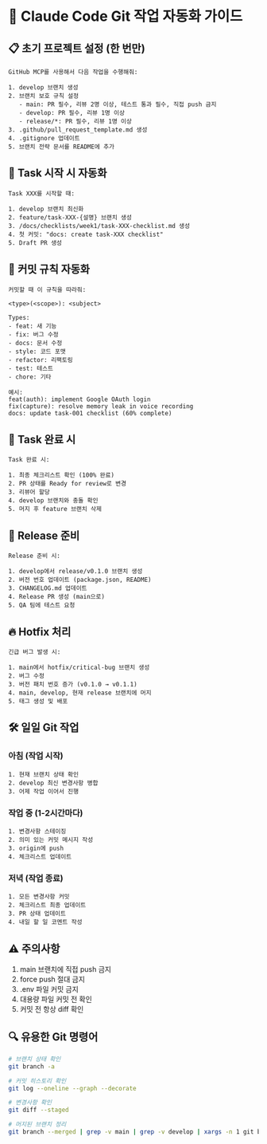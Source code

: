 # 🚀 Claude Code Git 작업 자동화 가이드

## 📋 초기 프로젝트 설정 (한 번만)

```
GitHub MCP를 사용해서 다음 작업을 수행해줘:

1. develop 브랜치 생성
2. 브랜치 보호 규칙 설정
   - main: PR 필수, 리뷰 2명 이상, 테스트 통과 필수, 직접 push 금지
   - develop: PR 필수, 리뷰 1명 이상
   - release/*: PR 필수, 리뷰 1명 이상
3. .github/pull_request_template.md 생성
4. .gitignore 업데이트
5. 브랜치 전략 문서를 README에 추가
```

## 🔄 Task 시작 시 자동화

```
Task XXX를 시작할 때:

1. develop 브랜치 최신화
2. feature/task-XXX-{설명} 브랜치 생성
3. /docs/checklists/week1/task-XXX-checklist.md 생성
4. 첫 커밋: "docs: create task-XXX checklist"
5. Draft PR 생성
```

## 📝 커밋 규칙 자동화

```
커밋할 때 이 규칙을 따라줘:

<type>(<scope>): <subject>

Types:
- feat: 새 기능
- fix: 버그 수정
- docs: 문서 수정
- style: 코드 포맷
- refactor: 리팩토링
- test: 테스트
- chore: 기타

예시:
feat(auth): implement Google OAuth login
fix(capture): resolve memory leak in voice recording
docs: update task-001 checklist (60% complete)
```

## 🏁 Task 완료 시

```
Task 완료 시:

1. 최종 체크리스트 확인 (100% 완료)
2. PR 상태를 Ready for review로 변경
3. 리뷰어 할당
4. develop 브랜치와 충돌 확인
5. 머지 후 feature 브랜치 삭제
```

## 🚀 Release 준비

```
Release 준비 시:

1. develop에서 release/v0.1.0 브랜치 생성
2. 버전 번호 업데이트 (package.json, README)
3. CHANGELOG.md 업데이트
4. Release PR 생성 (main으로)
5. QA 팀에 테스트 요청
```

## 🔥 Hotfix 처리

```
긴급 버그 발생 시:

1. main에서 hotfix/critical-bug 브랜치 생성
2. 버그 수정
3. 버전 패치 번호 증가 (v0.1.0 → v0.1.1)
4. main, develop, 현재 release 브랜치에 머지
5. 태그 생성 및 배포
```

## 🛠️ 일일 Git 작업

### 아침 (작업 시작)
```
1. 현재 브랜치 상태 확인
2. develop 최신 변경사항 병합
3. 어제 작업 이어서 진행
```

### 작업 중 (1-2시간마다)
```
1. 변경사항 스테이징
2. 의미 있는 커밋 메시지 작성
3. origin에 push
4. 체크리스트 업데이트
```

### 저녁 (작업 종료)
```
1. 모든 변경사항 커밋
2. 체크리스트 최종 업데이트
3. PR 상태 업데이트
4. 내일 할 일 코멘트 작성
```

## ⚠️ 주의사항

1. main 브랜치에 직접 push 금지
2. force push 절대 금지
3. .env 파일 커밋 금지
4. 대용량 파일 커밋 전 확인
5. 커밋 전 항상 diff 확인

## 🔍 유용한 Git 명령어

```bash
# 브랜치 상태 확인
git branch -a

# 커밋 히스토리 확인
git log --oneline --graph --decorate

# 변경사항 확인
git diff --staged

# 머지된 브랜치 정리
git branch --merged | grep -v main | grep -v develop | xargs -n 1 git branch -d
```